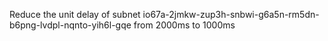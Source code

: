 Reduce the unit delay of subnet io67a-2jmkw-zup3h-snbwi-g6a5n-rm5dn-b6png-lvdpl-nqnto-yih6l-gqe from 2000ms to 1000ms
